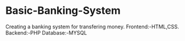 # Basic-Banking-System
Creating a banking system for transfering money.
Frontend:-HTML,CSS.
Backend:-PHP Database:-MYSQL
